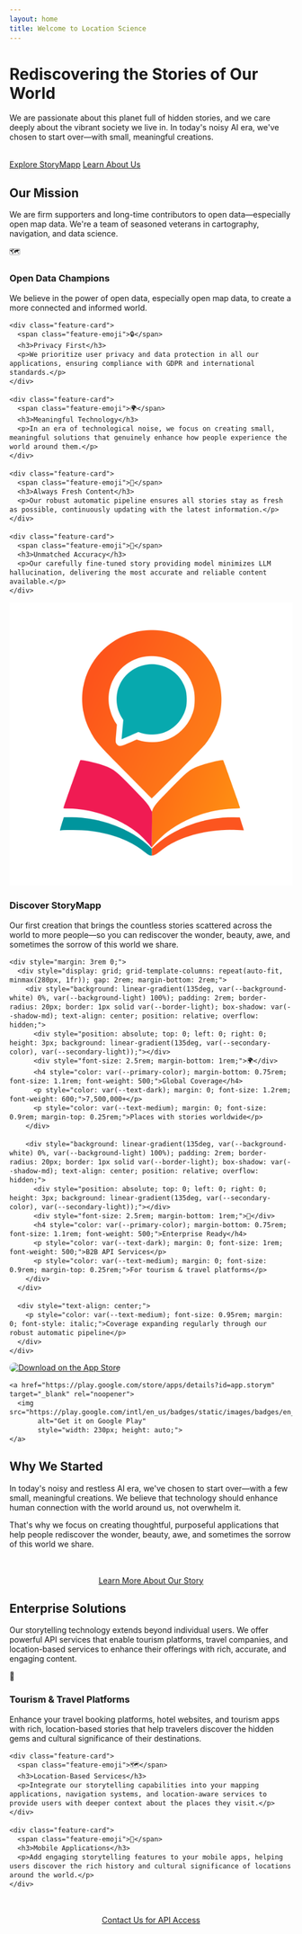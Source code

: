 ```yaml
---
layout: home
title: Welcome to Location Science
---
```


<div class="hero-section">
  <div class="hero-content">
    <h1>Rediscovering the Stories of Our World</h1>
    <p class="hero-subtitle">We are passionate about this planet full of hidden stories, and we care deeply about the vibrant society we live in. In today's noisy AI era, we've chosen to start over—with small, meaningful creations.</p>
    <div style="margin-top: 2rem;">
      <a href="/storymapp/" class="button primary-button">Explore StoryMapp</a>
      <a href="/about/" class="button secondary-button">Learn About Us</a>
    </div>
  </div>
</div>

<div class="content-section">
  <h2>Our Mission</h2>
  <p>We are firm supporters and long-time contributors to open data—especially open map data. We're a team of seasoned veterans in cartography, navigation, and data science.</p>

  <div class="features-grid">
    <div class="feature-card">
      <span class="feature-emoji">🗺️</span>
      <h3>Open Data Champions</h3>
      <p>We believe in the power of open data, especially open map data, to create a more connected and informed world.</p>
    </div>

    <div class="feature-card">
      <span class="feature-emoji">🔒</span>
      <h3>Privacy First</h3>
      <p>We prioritize user privacy and data protection in all our applications, ensuring compliance with GDPR and international standards.</p>
    </div>

    <div class="feature-card">
      <span class="feature-emoji">🌍</span>
      <h3>Meaningful Technology</h3>
      <p>In an era of technological noise, we focus on creating small, meaningful solutions that genuinely enhance how people experience the world around them.</p>
    </div>

    <div class="feature-card">
      <span class="feature-emoji">🔄</span>
      <h3>Always Fresh Content</h3>
      <p>Our robust automatic pipeline ensures all stories stay as fresh as possible, continuously updating with the latest information.</p>
    </div>

    <div class="feature-card">
      <span class="feature-emoji">🎯</span>
      <h3>Unmatched Accuracy</h3>
      <p>Our carefully fine-tuned story providing model minimizes LLM hallucination, delivering the most accurate and reliable content available.</p>
    </div>
  </div>
</div>

<div class="app-download-section">
  <div class="app-download-header">
    <img src="/assets/images/storymapp-logo.png" alt="StoryMapp Logo" class="storymapp-logo" style="margin: 0 auto;">
    <h3>Discover StoryMapp</h3>
    <p class="app-download-subtitle">Our first creation that brings the countless stories scattered across the world to more people—so you can rediscover the wonder, beauty, awe, and sometimes the sorrow of this world we share.</p>
    
    <div style="margin: 3rem 0;">
      <div style="display: grid; grid-template-columns: repeat(auto-fit, minmax(280px, 1fr)); gap: 2rem; margin-bottom: 2rem;">
        <div style="background: linear-gradient(135deg, var(--background-white) 0%, var(--background-light) 100%); padding: 2rem; border-radius: 20px; border: 1px solid var(--border-light); box-shadow: var(--shadow-md); text-align: center; position: relative; overflow: hidden;">
          <div style="position: absolute; top: 0; left: 0; right: 0; height: 3px; background: linear-gradient(135deg, var(--secondary-color), var(--secondary-light));"></div>
          <div style="font-size: 2.5rem; margin-bottom: 1rem;">🌍</div>
          <h4 style="color: var(--primary-color); margin-bottom: 0.75rem; font-size: 1.1rem; font-weight: 500;">Global Coverage</h4>
          <p style="color: var(--text-dark); margin: 0; font-size: 1.2rem; font-weight: 600;">7,500,000+</p>
          <p style="color: var(--text-medium); margin: 0; font-size: 0.9rem; margin-top: 0.25rem;">Places with stories worldwide</p>
        </div>
        
        <div style="background: linear-gradient(135deg, var(--background-white) 0%, var(--background-light) 100%); padding: 2rem; border-radius: 20px; border: 1px solid var(--border-light); box-shadow: var(--shadow-md); text-align: center; position: relative; overflow: hidden;">
          <div style="position: absolute; top: 0; left: 0; right: 0; height: 3px; background: linear-gradient(135deg, var(--secondary-color), var(--secondary-light));"></div>
          <div style="font-size: 2.5rem; margin-bottom: 1rem;">💼</div>
          <h4 style="color: var(--primary-color); margin-bottom: 0.75rem; font-size: 1.1rem; font-weight: 500;">Enterprise Ready</h4>
          <p style="color: var(--text-dark); margin: 0; font-size: 1rem; font-weight: 500;">B2B API Services</p>
          <p style="color: var(--text-medium); margin: 0; font-size: 0.9rem; margin-top: 0.25rem;">For tourism & travel platforms</p>
        </div>
      </div>
      
      <div style="text-align: center;">
        <p style="color: var(--text-medium); font-size: 0.95rem; margin: 0; font-style: italic;">Coverage expanding regularly through our robust automatic pipeline</p>
      </div>
    </div>
  </div>
  
  <div class="download-options">
    <a href="https://apps.apple.com/de/app/storymapp/id6746046187" target="_blank" rel="noopener">
      <img src="https://tools.applemediaservices.com/api/badges/download-on-the-app-store/black/en-us?size=250x83&amp;releaseDate=1262304000" 
           alt="Download on the App Store" 
           style="border-radius: 13px; width: 200px; height: auto;">
    </a>
    
    <a href="https://play.google.com/store/apps/details?id=app.storym" target="_blank" rel="noopener">
      <img src="https://play.google.com/intl/en_us/badges/static/images/badges/en_badge_web_generic.png" 
           alt="Get it on Google Play" 
           style="width: 230px; height: auto;">
    </a>
  </div>
</div>

<div class="content-section">
  <h2>Why We Started</h2>
  <p>In today's noisy and restless AI era, we've chosen to start over—with a few small, meaningful creations. We believe that technology should enhance human connection with the world around us, not overwhelm it.</p>
  
  <p>That's why we focus on creating thoughtful, purposeful applications that help people rediscover the wonder, beauty, awe, and sometimes the sorrow of this world we share.</p>

  <div style="text-align: center; margin-top: 3rem;">
    <a href="/about/" class="button primary-button">Learn More About Our Story</a>
  </div>
</div>

<div class="content-section">
  <h2>Enterprise Solutions</h2>
  <p>Our storytelling technology extends beyond individual users. We offer powerful API services that enable tourism platforms, travel companies, and location-based services to enhance their offerings with rich, accurate, and engaging content.</p>

  <div class="features-grid">
    <div class="feature-card">
      <span class="feature-emoji">🏨</span>
      <h3>Tourism & Travel Platforms</h3>
      <p>Enhance your travel booking platforms, hotel websites, and tourism apps with rich, location-based stories that help travelers discover the hidden gems and cultural significance of their destinations.</p>
    </div>

    <div class="feature-card">
      <span class="feature-emoji">🗺️</span>
      <h3>Location-Based Services</h3>
      <p>Integrate our storytelling capabilities into your mapping applications, navigation systems, and location-aware services to provide users with deeper context about the places they visit.</p>
    </div>

    <div class="feature-card">
      <span class="feature-emoji">📱</span>
      <h3>Mobile Applications</h3>
      <p>Add engaging storytelling features to your mobile apps, helping users discover the rich history and cultural significance of locations around the world.</p>
    </div>
  </div>

  <div style="text-align: center; margin-top: 3rem;">
    <a href="mailto:contact@location-science.com" class="button secondary-button">Contact Us for API Access</a>
  </div>
</div>
